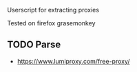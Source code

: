 Userscript for extracting proxies

Tested on firefox grasemonkey

## TODO Parse

- https://www.lumiproxy.com/free-proxy/
